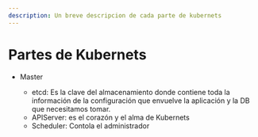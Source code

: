 ```yaml
---
description: Un breve descripcion de cada parte de kubernets
---
```


# Partes de Kubernets

*   Master

    * etcd: Es la clave del almacenamiento donde contiene toda la información de la configuración que envuelve la aplicación y la DB que necesitamos tomar.
    * APIServer: es el corazón y el alma de Kubernets
    * Scheduler: Contola el administrador&#x20;


